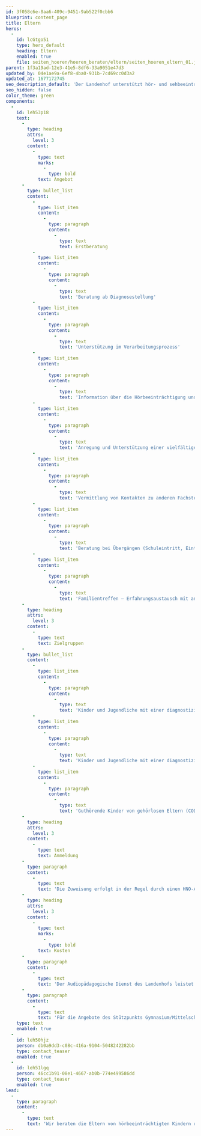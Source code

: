 ```yaml
---
id: 3f058c6e-8aa6-409c-9451-9ab522f0cbb6
blueprint: content_page
title: Eltern
heros:
  -
    id: lcGtgo51
    type: hero_default
    heading: Eltern
    enabled: true
    file: seiten_hoeren/hoeren_beraten/eltern/seiten_hoeren_eltern_01.jpg
parent: 1f3a19ad-12e3-41e5-8df6-33a9051e47d3
updated_by: 04e1ae9a-6ef8-4ba0-931b-7cd69cc0d3a2
updated_at: 1677172745
seo_description_default: 'Der Landenhof unterstützt hör- und sehbeeinträchtigte Kinder & Jugendliche in ihrem selbstbestimmten Leben durch Förderung ihrer Fähigkeiten & Entwicklung'
seo_hidden: false
color_theme: green
components:
  -
    id: leh53p18
    text:
      -
        type: heading
        attrs:
          level: 3
        content:
          -
            type: text
            marks:
              -
                type: bold
            text: Angebot
      -
        type: bullet_list
        content:
          -
            type: list_item
            content:
              -
                type: paragraph
                content:
                  -
                    type: text
                    text: Erstberatung
          -
            type: list_item
            content:
              -
                type: paragraph
                content:
                  -
                    type: text
                    text: 'Beratung ab Diagnosestellung'
          -
            type: list_item
            content:
              -
                type: paragraph
                content:
                  -
                    type: text
                    text: 'Unterstützung im Verarbeitungsprozess'
          -
            type: list_item
            content:
              -
                type: paragraph
                content:
                  -
                    type: text
                    text: 'Information über die Hörbeeinträchtigung und deren Auswirkungen'
          -
            type: list_item
            content:
              -
                type: paragraph
                content:
                  -
                    type: text
                    text: 'Anregung und Unterstützung einer vielfältigen Kommunikation und Interaktion mit dem Kind'
          -
            type: list_item
            content:
              -
                type: paragraph
                content:
                  -
                    type: text
                    text: 'Vermittlung von Kontakten zu anderen Fachstellen'
          -
            type: list_item
            content:
              -
                type: paragraph
                content:
                  -
                    type: text
                    text: 'Beratung bei Übergängen (Schuleintritt, Eintritt ins Berufsleben / in eine weiterführende Schule)'
          -
            type: list_item
            content:
              -
                type: paragraph
                content:
                  -
                    type: text
                    text: 'Familientreffen – Erfahrungsaustausch mit anderen betroffenen Familien'
      -
        type: heading
        attrs:
          level: 3
        content:
          -
            type: text
            text: Zielgruppen
      -
        type: bullet_list
        content:
          -
            type: list_item
            content:
              -
                type: paragraph
                content:
                  -
                    type: text
                    text: 'Kinder und Jugendliche mit einer diagnostizierten Hörbeeinträchtigung'
          -
            type: list_item
            content:
              -
                type: paragraph
                content:
                  -
                    type: text
                    text: 'Kinder und Jugendliche mit einer diagnostizierten AVWS (Auditive Verarbeitungs- und Wahrnehmungsstörung)'
          -
            type: list_item
            content:
              -
                type: paragraph
                content:
                  -
                    type: text
                    text: 'Guthörende Kinder von gehörlosen Eltern (CODA – Children of Deaf Adults)'
      -
        type: heading
        attrs:
          level: 3
        content:
          -
            type: text
            text: Anmeldung
      -
        type: paragraph
        content:
          -
            type: text
            text: 'Die Zuweisung erfolgt in der Regel durch einen HNO-Arzt / eine HNO-Ärztin, wenn die Diagnose einer Hörbeeinträchtigung/AVWS vorliegt.'
      -
        type: heading
        attrs:
          level: 3
        content:
          -
            type: text
            marks:
              -
                type: bold
            text: Kosten
      -
        type: paragraph
        content:
          -
            type: text
            text: 'Der Audiopädagogische Dienst des Landenhofs leistet sein Angebot im Auftrag des Kantons Aargau und ist deshalb kostenlos.'
      -
        type: paragraph
        content:
          -
            type: text
            text: 'Für die Angebote des Stützpunkts Gymnasium/Mittelschule sowie für die Unterstützung während der erstmaligen beruflichen Ausbildung ist eine Kostengutsprache der IV notwendig.'
    type: text
    enabled: true
  -
    id: leh50hjz
    person: db0a9dd3-c08c-416a-9104-5048242282bb
    type: contact_teaser
    enabled: true
  -
    id: leh51lgq
    person: 46cc1b91-08e1-4667-ab0b-774e499586dd
    type: contact_teaser
    enabled: true
lead:
  -
    type: paragraph
    content:
      -
        type: text
        text: 'Wir beraten die Eltern von hörbeeinträchtigten Kindern und deren Umfeld in allen Fragen rund um die Hörbeeinträchtigung und Kommunikation.'
---
```

